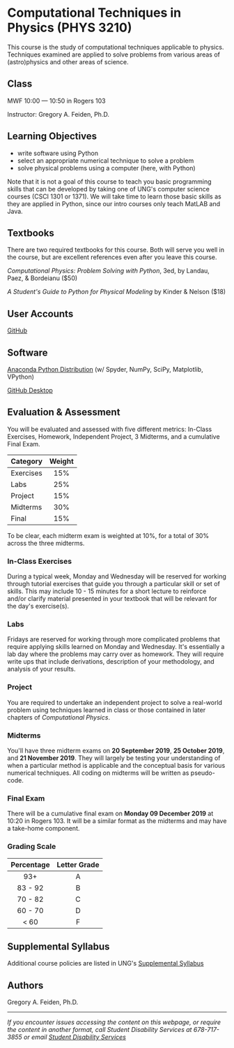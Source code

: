 # Computational Techniques in Physics (PHYS 3210)

This course is the study of computational techniques applicable to physics.
Techniques examined are applied to solve problems from various areas of (astro)physics
and other areas of science.

## Class
MWF 10:00 &mdash; 10:50 in Rogers 103

Instructor: Gregory A. Feiden, Ph.D.

## Learning Objectives
 - write software using Python
 - select an appropriate numerical technique to solve a problem
 - solve physical problems using a computer (here, with Python)

Note that it is not a goal of this course to teach you basic programming skills
that can be developed by taking one of UNG's computer science courses (CSCI 1301
or 1371). We will take time to learn those basic skills as they are applied in
Python, since our intro courses only teach MatLAB and Java.

## Textbooks
There are two required textbooks for this course. Both will serve you well in the
course, but are excellent references even after you leave this course.

_Computational Physics: Problem Solving with Python_, 3ed, by Landau, Paez, &amp; Bordeianu ($50)

_A Student's Guide to Python for Physical Modeling_ by Kinder &amp; Nelson ($18)

## User Accounts
[GitHub](https://github.com)

## Software
[Anaconda Python Distribution](https://www.anaconda.com/distribution/) (w/ Spyder, NumPy, SciPy, Matplotlib, VPython)

[GitHub Desktop](https://desktop.github.com/)

## Evaluation &amp; Assessment
You will be evaluated and assessed with five different metrics: In-Class Exercises,
Homework, Independent Project, 3 Midterms, and a cumulative Final Exam.

 | Category  | Weight |
 |-----------|  :---: |
 | Exercises |  15%   |
 | Labs      |  25%   |
 | Project   |  15%   |
 | Midterms  |  30%   |
 | Final     |  15%   |

To be clear, each midterm exam is weighted at 10%, for a total of 30% across the
three midterms.

### In-Class Exercises
During a typical week, Monday and Wednesday will be reserved for working through
tutorial exercises that guide you through a particular skill or set of skills. This
may include 10 - 15 minutes for a short lecture to reinforce and/or clarify material
presented in your textbook that will be relevant for the day's exercise(s).

### Labs
Fridays are reserved for working through more complicated problems that require
applying skills learned on Monday and Wednesday. It's essentially a lab day where
the problems may carry over as homework. They will require write ups that include
derivations, description of your methodology, and analysis of your results.

### Project
You are required to undertake an independent project to solve a real-world problem
using techniques learned in class or those contained in later chapters of _Computational
Physics_.

### Midterms
You'll have three midterm exams on __20 September 2019__, __25 October 2019__, and
__21 November 2019__. They will largely be testing your understanding of when a
particular method is applicable and the conceptual basis for various numerical
techniques. All coding on midterms will be written as pseudo-code.

### Final Exam
There will be a cumulative final exam on __Monday 09 December 2019__ at 10:20 in
Rogers 103. It will be a similar format as the midterms and may have a take-home
component.

### Grading Scale
| Percentage | Letter Grade |
|   :---:    |     :---:    |
|    93+     |       A      |
|  83 - 92   |       B      |
|  70 - 82   |       C      |
|  60 - 70   |       D      |
|   < 60     |       F      |

## Supplemental Syllabus
Additional course policies are listed in UNG's
[Supplemental Syllabus](https://ung.edu/academic-affairs/policies-and-guidelines/supplemental-syllabus.php)

## Authors
Gregory A. Feiden, Ph.D.


---
_If you encounter issues accessing the content on this webpage, or require the
content in another format, call Student Disability Services at 678-717-3855 or
email [Student Disability Services](mailto:disability-dah@ung.edu)_
